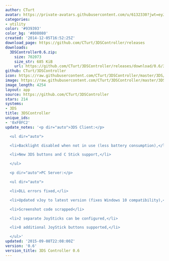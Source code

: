 ```yaml
---
author: CTurt
avatar: https://private-avatars.githubusercontent.com/u/6132330?jwt=eyJhbGciOiJIUzI1NiIsInR5cCI6IkpXVCJ9.eyJpc3MiOiJnaXRodWIuY29tIiwiYXVkIjoicmF3LmdpdGh1YnVzZXJjb250ZW50LmNvbSIsImtleSI6ImtleTEiLCJleHAiOjE3MzQ2NzY4MDAsIm5iZiI6MTczNDY3NTYwMCwicGF0aCI6Ii91LzYxMzIzMzAifQ.EFjMANPMw6h72ruNMpx9Bc1S1v4dymRbIbZ5gUc5ZNc&v=4
categories:
- utility
color: '#939393'
color_bg: '#808080'
created: '2014-12-05T16:52:25Z'
download_page: https://github.com/CTurt/3DSController/releases
downloads:
  3DSController0.6.zip:
    size: 702073
    size_str: 685 KiB
    url: https://github.com/CTurt/3DSController/releases/download/0.6/3DSController0.6.zip
github: CTurt/3DSController
icon: https://raw.githubusercontent.com/CTurt/3DSController/master/3DS/cxi/icon48x48.png
image: https://raw.githubusercontent.com/CTurt/3DSController/master/3DS/cxi/banner.png
image_length: 4254
layout: app
source: https://github.com/CTurt/3DSController
stars: 214
systems:
- 3DS
title: 3DSController
unique_ids:
- '0xF0FC2'
update_notes: '<p dir="auto">3DS Client:</p>

  <ul dir="auto">

  <li>Backlight disabled when not in use (less battery consumption),</li>

  <li>New 3DS buttons and C Stick support,</li>

  </ul>

  <p dir="auto">PC Server:</p>

  <ul dir="auto">

  <li>DLL errors fixed,</li>

  <li>Updated vJoy to latest version (fixes Windows 10 compatibility),</li>

  <li>Screenshot code scrapped</li>

  <li>2 separate JoySticks can be configured,</li>

  <li>8 additional JoyStick buttons supported,</li>

  </ul>'
updated: '2015-09-08T22:08:00Z'
version: '0.6'
version_title: 3DS Controller 0.6
---
```

